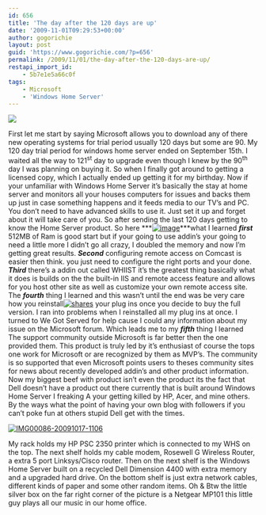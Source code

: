 ```yaml
---
id: 656
title: 'The day after the 120 days are up'
date: '2009-11-01T09:29:53+00:00'
author: gogorichie
layout: post
guid: 'https://www.gogorichie.com/?p=656'
permalink: /2009/11/01/the-day-after-the-120-days-are-up/
restapi_import_id:
    - 5b7e1e5a66c0f
tags:
    - Microsoft
    - 'Windows Home Server'
---
```


![](http://www.electricdeal.com/images/items/8938.jpg)

First let me start by saying Microsoft allows you to download any of there new operating systems for trial period usually 120 days but some are 90. My 120 day trial period for windows home server ended on September 15th. I waited all the way to 121<sup>st</sup> day to upgrade even though I knew by the 90<sup>th</sup> day I was planning on buying it. So when I finally got around to getting a licensed copy, which I actually ended up getting it for my birthday. Now if your unfamiliar with Windows Home Server it’s basically the stay at home server and monitors all your houses computers for issues and backs them up just in case something happens and it feeds media to our TV’s and PC. You don’t need to have advanced skills to use it. Just set it up and forget about it will take care of you. So after sending the last 120 days getting to know the Home Server product. So here ***[![image](https://www.gogorichie.com/wp-content/uploads/2009/11/image_thumb.png "image")](https://www.gogorichie.com/wp-content/uploads/2009/11/image.png)***what I learned ***first*** 512MB of Ram is good start but if your going to use addin’s your going to need a little more I didn’t go all crazy, I doubled the memory and now I’m getting great results. ***Second*** configuring remote access on Comcast is easier then think. you just need to configure the right ports and your done. ***Third*** there’s a addin out called WHIIST it’s the greatest thing basically what it does is builds on the the built-in IIS and remote access feature and allows for you host other site as well as customize your own remote access site. The ***fourth*** thing I learned and this wasn’t until the end was be very care how you reinstall[![shares](https://www.gogorichie.com/wp-content/uploads/2009/11/shares_thumb.jpg "shares")](https://www.gogorichie.com/wp-content/uploads/2009/11/shares.jpg) your plug ins once you decide to buy the full version. I ran into problems when I reinstalled all my plug ins at once. I turned to We Got Served for help cause I could any information about my issue on the Microsoft forum. Which leads me to my ***fifth*** thing I learned The support community outside Microsoft is far better then the one provided them. This product is truly led by it’s enthusiast of course the tops one work for Microsoft or are recognized by them as MVP’s. The community is so supported that even Microsoft points users to theses community sites for news about recently developed addin’s and other product information. Now my biggest beef with product isn’t even the product its the fact that Dell doesn’t have a product out there currently that is built around Windows Home Server I freaking A your getting killed by HP, Acer, and mine others. By the ways what the point of having your own blog with followers if you can’t poke fun at others stupid Dell get with the times.

 [![IMG00086-20091017-1106](https://www.gogorichie.com/wp-content/uploads/2009/11/IMG00086200910171106_thumb.jpg "IMG00086-20091017-1106")](https://www.gogorichie.com/wp-content/uploads/2009/11/IMG00086200910171106.jpg)

My rack holds my HP PSC 2350 printer which is connected to my WHS on the top. The next shelf holds my cable modem, Rosewell G Wireless Router, a extra 5 port Linksys/Cisco router. Then on the next shelf is the Windows Home Server built on a recycled Dell Dimension 4400 with extra memory and a upgraded hard drive. On the bottom shelf is just extra network cables, different kinds of paper and some other random items. Oh &amp; Btw the little silver box on the far right corner of the picture is a Netgear MP101 this little guy plays all our music in our home office.